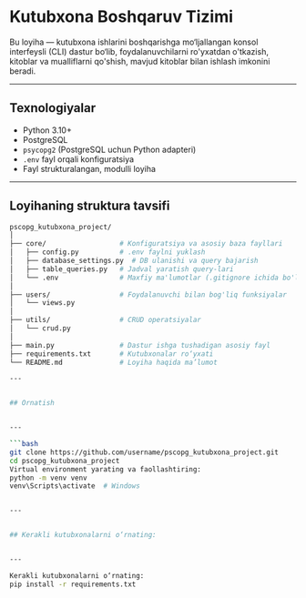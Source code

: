 
#  Kutubxona Boshqaruv Tizimi

Bu loyiha — kutubxona ishlarini boshqarishga mo‘ljallangan konsol interfeysli (CLI) dastur bo‘lib, foydalanuvchilarni ro'yxatdan o'tkazish, kitoblar va mualliflarni qo'shish, mavjud kitoblar bilan ishlash imkonini beradi.

---

##  Texnologiyalar

- Python 3.10+
- PostgreSQL
- `psycopg2` (PostgreSQL uchun Python adapteri)
- `.env` fayl orqali konfiguratsiya
- Fayl strukturalangan, modulli loyiha

---

##  Loyihaning struktura tavsifi

```bash
pscopg_kutubxona_project/
│
├── core/                  # Konfiguratsiya va asosiy baza fayllari
│   ├── config.py          # .env faylni yuklash
│   ├── database_settings.py  # DB ulanishi va query bajarish
│   ├── table_queries.py   # Jadval yaratish query-lari
│   └── .env               # Maxfiy ma'lumotlar (.gitignore ichida bo'lishi kerak)
│
├── users/                 # Foydalanuvchi bilan bog'liq funksiyalar
│   └── views.py
│
├── utils/                 # CRUD operatsiyalar
│   └── crud.py
│
├── main.py                # Dastur ishga tushadigan asosiy fayl
├── requirements.txt       # Kutubxonalar ro‘yxati
└── README.md              # Loyiha haqida ma’lumot

---


## Ornatish


---

```bash
git clone https://github.com/username/pscopg_kutubxona_project.git
cd pscopg_kutubxona_project
Virtual environment yarating va faollashtiring:
python -m venv venv
venv\Scripts\activate  # Windows


---


## Kerakli kutubxonalarni o‘rnating:


---

Kerakli kutubxonalarni o‘rnating:
pip install -r requirements.txt

